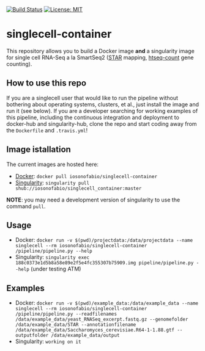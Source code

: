 [![Build Status](https://travis-ci.org/iosonofabio/singlecell_container.svg?branch=master)](https://travis-ci.org/iosonofabio/singlecell_container)
[![License: MIT](https://img.shields.io/badge/License-MIT-yellow.svg)](https://opensource.org/licenses/MIT)

# singlecell-container
This repository allows you to build a Docker image **and** a singularity image for single cell RNA-Seq a la SmartSeq2 ([STAR](https://github.com/alexdobin/STAR) mapping, [htseq-count](https://github.com/simon-anders/htseq) gene counting).

## How to use this repo
If you are a singlecell user that would like to run the pipeline without bothering about operating systems, clusters, et al., just install the image and run it (see below). If you are a developer searching for working examples of this pipeline, including the continuous integration and deployment to docker-hub and singularity-hub, clone the repo and start coding away from the `Dockerfile` and `.travis.yml`!

## Image istallation
The current images are hosted here:

 - [Docker](https://hub.docker.com/r/iosonofabio/singlecell-container/): `docker pull iosonofabio/singlecell-container`
 - [Singularity](https://singularity-hub.org/collections/132/): `singularity pull shub://iosonofabio/singlecell_container:master`

**NOTE**: you may need a development version of singularity to use the command `pull`.

## Usage

 - Docker: `docker run -v $(pwd)/projectdata:/data/projectdata --name singlecell --rm iosonofabio/singlecell-container /pipeline/pipeline.py --help`
 - Singularity: `singularity exec 188c0373e1d5b8a58e89e2f5e4fc355307b75909.img pipeline/pipeline.py --help` (under testing ATM)

## Examples

 - Docker: `docker run -v $(pwd)/example_data:/data/example_data --name singlecell --rm iosonofabio/singlecell-container /pipeline/pipeline.py --readfilenames /data/example_data/yeast_RNASeq_excerpt.fastq.gz --genomefolder /data/example_data/STAR --annotationfilename /data/example_data/Saccharomyces_cerevisiae.R64-1-1.88.gtf --outputfolder /data/example_data/output`
 - Singularity: `working on it`
